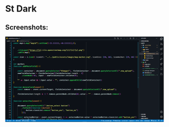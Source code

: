 # St Dark

## Screenshots:

![Screenshot](https://github.com/StwGabriel/St-Dark-Theme/blob/main/Assets/screenshot.png)

